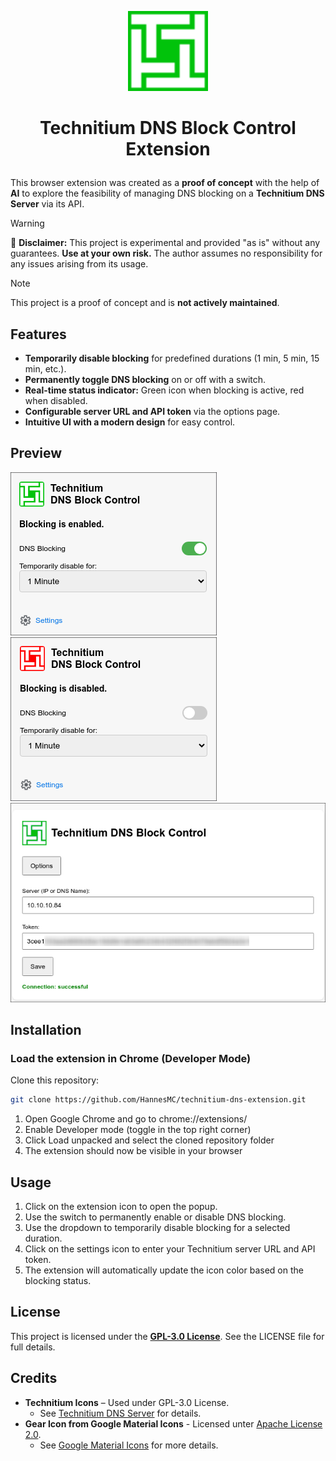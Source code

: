 <p align="center"> 
  <img src="./icon_green.png" alt="TechnitiumLogo" width="128" height=128>
</p>

# <p align="center"> **Technitium DNS Block Control Extension** </p>

This browser extension was created as a **proof of concept** with the help of **AI** to explore the feasibility of managing DNS blocking on a **Technitium DNS Server** via its API.  

> [!WARNING]
> 🚨 **Disclaimer:** This project is experimental and provided "as is" without any guarantees. **Use at your own risk.** The author assumes no responsibility for any issues arising from its usage.

> [!NOTE]
> This project is a proof of concept and is **not actively maintained**.

## Features

- **Temporarily disable blocking** for predefined durations (1 min, 5 min, 15 min, etc.).
- **Permanently toggle DNS blocking** on or off with a switch.
- **Real-time status indicator:** Green icon when blocking is active, red when disabled.
- **Configurable server URL and API token** via the options page.
- **Intuitive UI with a modern design** for easy control.

## Preview 
![PreviewBlockingEnabled](./preview_popup_green.png) ![PreviewBlockingDisabled](./preview_popup_red.png)
![PreviewSettings](./preview_settings.png)


## Installation

### Load the extension in Chrome (Developer Mode)

Clone this repository:
   ```bash
   git clone https://github.com/HannesMC/technitium-dns-extension.git
  ```
1. Open Google Chrome and go to chrome://extensions/
2. Enable Developer mode (toggle in the top right corner)
3. Click Load unpacked and select the cloned repository folder
4. The extension should now be visible in your browser

 ## Usage

1. Click on the extension icon to open the popup.
2. Use the switch to permanently enable or disable DNS blocking.
3. Use the dropdown to temporarily disable blocking for a selected duration.
4. Click on the settings icon to enter your Technitium server URL and API token.
5. The extension will automatically update the icon color based on the blocking status.

## License

This project is licensed under the [**GPL-3.0 License**](https://github.com/HannesMC/technitium-dns-browser-extension/blob/main/LICENSE).
See the LICENSE file for full details.

## Credits

- **Technitium Icons** – Used under GPL-3.0 License.
  - See [Technitium DNS Server](https://github.com/TechnitiumSoftware/DnsServer) for details.
- **Gear Icon from Google Material Icons** - Licensed unter [Apache License 2.0](https://www.apache.org/licenses/LICENSE-2.0).
  - See [Google Material Icons](https://fonts.google.com/icons) for more details.



